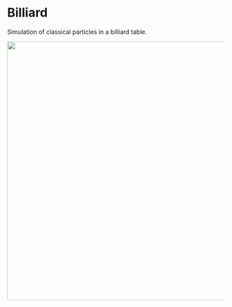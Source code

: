 # Billiard
Simulation of classical particles in a billiard table.

<img src="https://user-images.githubusercontent.com/6556968/86115688-441ae580-bb07-11ea-948e-544d234d3acb.jpg" width="600">
